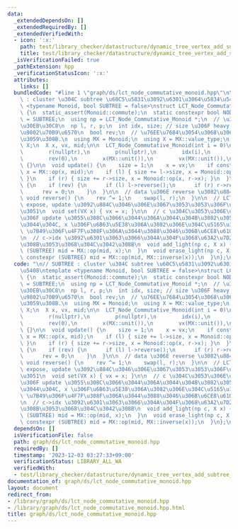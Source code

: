 ```yaml
---
data:
  _extendedDependsOn: []
  _extendedRequiredBy: []
  _extendedVerifiedWith:
  - icon: ':x:'
    path: test/library_checker/datastructure/dynamic_tree_vertex_add_subtree_sum.test.cpp
    title: test/library_checker/datastructure/dynamic_tree_vertex_add_subtree_sum.test.cpp
  _isVerificationFailed: true
  _pathExtension: hpp
  _verificationStatusIcon: ':x:'
  attributes:
    links: []
  bundledCode: "#line 1 \"graph/ds/lct_node_commutative_monoid.hpp\"\n\n// SUBTREE\
    \ : cluster \u304C subtree \u60C5\u5831\u3092\u6301\u3064\u5834\u5408\ntemplate\
    \ <typename Monoid, bool SUBTREE = false>\nstruct LCT_Node_Commutative_Monoid\
    \ {\n  static_assert(Monoid::commute);\n  static constexpr bool NODE_FOR_SUBTREE\
    \ = SUBTREE;\n  using np = LCT_Node_Commutative_Monoid *;\n  // \u30C7\u30D5\u30A9\
    \u30EB\u30C8\n  np l, r, p;\n  int idx, size; // size \u306F heavy path \u306E\
    \u9802\u70B9\u6570\n  bool rev;\n  // \u76EE\u7684\u3054\u3068\u306B\u5B9A\u7FA9\
    \u3059\u308B.\n  using MX = Monoid;\n  using X = MX::value_type;\n  using VX =\
    \ X;\n  X x, vx, mid;\n\n  LCT_Node_Commutative_Monoid(int i = 0)\n      : l(nullptr),\n\
    \        r(nullptr),\n        p(nullptr),\n        idx(i),\n        size(1),\n\
    \        rev(0),\n        x(MX::unit()),\n        vx(MX::unit()),\n        mid(MX::unit())\
    \ {}\n\n  void update() {\n    size = 1;\n    x = vx;\n    if constexpr (SUBTREE)\
    \ x = MX::op(x, mid);\n    if (l) { size += l->size, x = Monoid::op(l->x, x);\
    \ }\n    if (r) { size += r->size, x = Monoid::op(x, r->x); }\n  }\n\n  void push()\
    \ {\n    if (rev) {\n      if (l) l->reverse();\n      if (r) r->reverse();\n\
    \      rev = 0;\n    }\n  }\n\n  // data \u306E reverse \u3082\u884C\u3046\n \
    \ void reverse() {\n    rev ^= 1;\n    swap(l, r);\n  }\n\n  // LCT \u5185\u3067\
    \ expose, update \u3092\u884C\u3046\u306E\u3067\u3053\u3053\u306F\u5909\u66F4\u3060\
    \u3051\n  void set(VX x) { vx = x; }\n\n  // c \u304C\u3053\u306E\u6642\u70B9\u3067\
    \u306F update \u3055\u308C\u3066\u3044\u306A\u3044\u304B\u3082\u3057\u308C\u306A\
    \u3044\u304C, x \u306F\u6B63\u5E38\u306A\u3082\u306E\u304C\u5165\u308B\n  // c->x\
    \ \u7B49\u306F\u4F7F\u308F\u306A\u3044\u3088\u3046\u306B\u6CE8\u610F\u3059\u308B\
    \n  // c->idx \u3092\u6301\u3063\u3066\u304A\u304F\u3068\u63A2\u7D22\u3067\u304D\
    \u308B\u3053\u3068\u304C\u3042\u308B\n  void add_light(np c, X x) {\n    if constexpr\
    \ (SUBTREE) mid = MX::op(mid, x);\n  }\n  void erase_light(np c, X x) {\n    if\
    \ constexpr (SUBTREE) mid = MX::op(mid, MX::inverse(x));\n  }\n};\n"
  code: "\n// SUBTREE : cluster \u304C subtree \u60C5\u5831\u3092\u6301\u3064\u5834\
    \u5408\ntemplate <typename Monoid, bool SUBTREE = false>\nstruct LCT_Node_Commutative_Monoid\
    \ {\n  static_assert(Monoid::commute);\n  static constexpr bool NODE_FOR_SUBTREE\
    \ = SUBTREE;\n  using np = LCT_Node_Commutative_Monoid *;\n  // \u30C7\u30D5\u30A9\
    \u30EB\u30C8\n  np l, r, p;\n  int idx, size; // size \u306F heavy path \u306E\
    \u9802\u70B9\u6570\n  bool rev;\n  // \u76EE\u7684\u3054\u3068\u306B\u5B9A\u7FA9\
    \u3059\u308B.\n  using MX = Monoid;\n  using X = MX::value_type;\n  using VX =\
    \ X;\n  X x, vx, mid;\n\n  LCT_Node_Commutative_Monoid(int i = 0)\n      : l(nullptr),\n\
    \        r(nullptr),\n        p(nullptr),\n        idx(i),\n        size(1),\n\
    \        rev(0),\n        x(MX::unit()),\n        vx(MX::unit()),\n        mid(MX::unit())\
    \ {}\n\n  void update() {\n    size = 1;\n    x = vx;\n    if constexpr (SUBTREE)\
    \ x = MX::op(x, mid);\n    if (l) { size += l->size, x = Monoid::op(l->x, x);\
    \ }\n    if (r) { size += r->size, x = Monoid::op(x, r->x); }\n  }\n\n  void push()\
    \ {\n    if (rev) {\n      if (l) l->reverse();\n      if (r) r->reverse();\n\
    \      rev = 0;\n    }\n  }\n\n  // data \u306E reverse \u3082\u884C\u3046\n \
    \ void reverse() {\n    rev ^= 1;\n    swap(l, r);\n  }\n\n  // LCT \u5185\u3067\
    \ expose, update \u3092\u884C\u3046\u306E\u3067\u3053\u3053\u306F\u5909\u66F4\u3060\
    \u3051\n  void set(VX x) { vx = x; }\n\n  // c \u304C\u3053\u306E\u6642\u70B9\u3067\
    \u306F update \u3055\u308C\u3066\u3044\u306A\u3044\u304B\u3082\u3057\u308C\u306A\
    \u3044\u304C, x \u306F\u6B63\u5E38\u306A\u3082\u306E\u304C\u5165\u308B\n  // c->x\
    \ \u7B49\u306F\u4F7F\u308F\u306A\u3044\u3088\u3046\u306B\u6CE8\u610F\u3059\u308B\
    \n  // c->idx \u3092\u6301\u3063\u3066\u304A\u304F\u3068\u63A2\u7D22\u3067\u304D\
    \u308B\u3053\u3068\u304C\u3042\u308B\n  void add_light(np c, X x) {\n    if constexpr\
    \ (SUBTREE) mid = MX::op(mid, x);\n  }\n  void erase_light(np c, X x) {\n    if\
    \ constexpr (SUBTREE) mid = MX::op(mid, MX::inverse(x));\n  }\n};\n"
  dependsOn: []
  isVerificationFile: false
  path: graph/ds/lct_node_commutative_monoid.hpp
  requiredBy: []
  timestamp: '2023-12-03 03:27:33+09:00'
  verificationStatus: LIBRARY_ALL_WA
  verifiedWith:
  - test/library_checker/datastructure/dynamic_tree_vertex_add_subtree_sum.test.cpp
documentation_of: graph/ds/lct_node_commutative_monoid.hpp
layout: document
redirect_from:
- /library/graph/ds/lct_node_commutative_monoid.hpp
- /library/graph/ds/lct_node_commutative_monoid.hpp.html
title: graph/ds/lct_node_commutative_monoid.hpp
---
```

